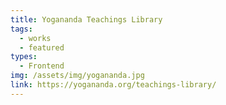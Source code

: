 ```yaml
---
title: Yogananda Teachings Library
tags:
  - works
  - featured
types:
  - Frontend
img: /assets/img/yogananda.jpg
link: https://yogananda.org/teachings-library/
---
```

